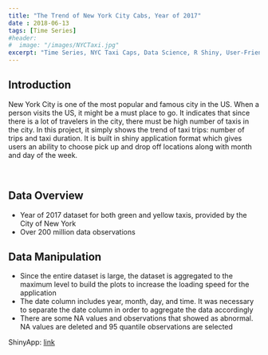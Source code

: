 ```yaml
---
title: "The Trend of New York City Cabs, Year of 2017"
date : 2018-06-13
tags: [Time Series]
#header:
#  image: "/images/NYCTaxi.jpg"
excerpt: "Time Series, NYC Taxi Caps, Data Science, R Shiny, User-Friendly Dashboards, Data Visualization"
---
```




## Introduction
New York City is one of the most popular and famous city in the US. When a person visits the US, it might be a must place to go. It indicates that since there is a lot of travelers in the city, there must be high number of taxis in the city. In this project, it simply shows the trend of taxi trips: number of trips and taxi duration. It is built in shiny application format which gives users an ability to choose pick up and drop off locations along with month and day of the week.

<br>

## Data Overview
* Year of 2017 dataset for both green and yellow taxis, provided by the City of New York
* Over 200 million data observations


## Data Manipulation
* Since the entire dataset is large, the dataset is aggregated to the maximum level to build the plots to increase the loading speed for the application
* The date column includes year, month, day, and time. It was necessary to separate the date column in order to aggregate the data accordingly
* There are some NA values and observations that showed as abnormal. NA values are deleted and 95 quantile observations are selected


ShinyApp: [link](https://heojstats.shinyapps.io/nyc_taxi_cab_app/)
